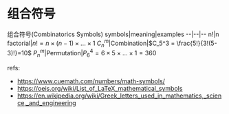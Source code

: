 # 组合符号

组合符号(Combinatorics Symbols)
symbols|meaning|examples
--|--|--
n!|n factorial|$n!=n\times(n-1)\times ... \times 1$
$C_n^m$|Combination|$C_5^3 = \frac{5!}{3!(5-3)!}=10$
$P_n^m$|Permutation|$P_6^4 = 6 \times 5 \times ... \times 1 =360$




refs:

- https://www.cuemath.com/numbers/math-symbols/
- https://oeis.org/wiki/List_of_LaTeX_mathematical_symbols
- https://en.wikipedia.org/wiki/Greek_letters_used_in_mathematics,_science,_and_engineering